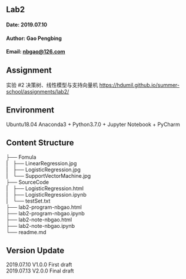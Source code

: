 ## Lab2
#### Date: 2019.07.10
#### Author: Gao Pengbing
#### Email: nbgao@126.com

## Assignment
实验 #2 决策树、线性模型与支持向量机
https://hdumil.github.io/summer-school/assignments/lab2/

## Environment
Ubuntu18.04
Anaconda3 + Python3.7.0 + Jupyter Notebook + PyCharm

## Content Structure    
├── Fomula  
 |&emsp;├── LinearRegression.jpg  
 |&emsp;├── LogisticRegression.jpg  
 |&emsp;└── SupportVectorMachine.jpg  
├── SourceCode  
 |&emsp;├── LogisticRegression.html  
 |&emsp;├── LogisticRegression.ipynb    
 |&emsp;└── testSet.txt    
├── lab2-program-nbgao.html  
├── lab2-program-nbgao.ipynb  
├── lab2-note-nbgao.html  
├── lab2-note-nbgao.ipynb  
└── readme.md  

## Version Update
2019.07.10 V1.0.0 First draft  
2019.07.13 V2.0.0 Final draft
